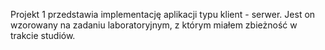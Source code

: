 Projekt 1 przedstawia implementację aplikacji typu klient - serwer. Jest on wzorowany na zadaniu laboratoryjnym, z którym miałem zbieżność w trakcie studiów.
